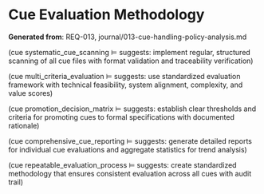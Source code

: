 # Cue Evaluation Methodology

**Generated from**: REQ-013, journal/013-cue-handling-policy-analysis.md

(cue systematic_cue_scanning ⊨ suggests: implement regular, structured scanning of all cue files with format validation and traceability verification)

(cue multi_criteria_evaluation ⊨ suggests: use standardized evaluation framework with technical feasibility, system alignment, complexity, and value scores)

(cue promotion_decision_matrix ⊨ suggests: establish clear thresholds and criteria for promoting cues to formal specifications with documented rationale)

(cue comprehensive_cue_reporting ⊨ suggests: generate detailed reports for individual cue evaluations and aggregate statistics for trend analysis)

(cue repeatable_evaluation_process ⊨ suggests: create standardized methodology that ensures consistent evaluation across all cues with audit trail)